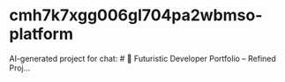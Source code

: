 # cmh7k7xgg006gl704pa2wbmso-platform
AI-generated project for chat: # 🚀 Futuristic Developer Portfolio – Refined Proj...
